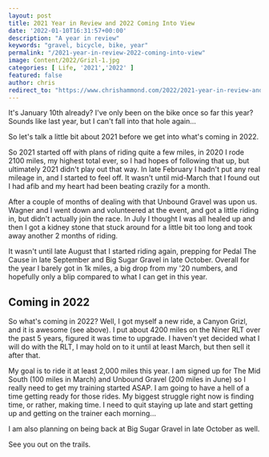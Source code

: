 ```yaml
---
layout: post
title: 2021 Year in Review and 2022 Coming Into View
date: '2022-01-10T16:31:57+00:00'
description: "A year in review"
keywords: "gravel, bicycle, bike, year"
permalink: "/2021-year-in-review-2022-coming-into-view"
image: Content/2022/Grizl-1.jpg
categories: [ Life, '2021','2022' ]
featured: false
author: chris
redirect_to: "https://www.chrishammond.com/2022/2021-year-in-review-and-2022-coming-into-view"
---
```


It's January 10th already? I've only been on the bike once so far this year? Sounds like last year, but I can't fall into that hole again...

So let's talk a little bit about 2021 before we get into what's coming in 2022.

So 2021 started off with plans of riding quite a few miles, in 2020 I rode 2100 miles, my highest total ever, so I had hopes of following that up, but ultimately 2021 didn't play out that way. In late February I hadn't put any real mileage in, and I started to feel off. It wasn't until mid-March that I found out I had afib and my heart had been beating crazily for a month. 

After a couple of months of dealing with that Unbound Gravel was upon us. Wagner and I went down and volunteered at the event, and got a little riding in, but didn't actually join the race. In July I thought I was all healed up and then I got a kidney stone that stuck around for a little bit too long and took away another 2 months of riding. 

It wasn't until late August that I started riding again, prepping for Pedal The Cause in late September and Big Sugar Gravel in late October. Overall for the year I barely got in 1k miles, a big drop from my '20 numbers, and hopefully only a blip compared to what I can get in this year.

## Coming in 2022
So what's coming in 2022? Well, I got myself a new ride, a Canyon Grizl, and it is awesome (see above). I put about 4200 miles on the Niner RLT over the past 5 years, figured it was time to upgrade. I haven't yet decided what I will do with the RLT, I may hold on to it until at least March, but then sell it after that.

My goal is to ride it at least 2,000 miles this year. I am signed up for The Mid South (100 miles in March) and Unbound Gravel (200 miles in June) so I really need to get my training started ASAP. I am going to have a hell of a time getting ready for those rides. My biggest struggle right now is finding time, or rather, making time. I need to quit staying up late and start getting up and getting on the trainer each morning...

I am also planning on being back at Big Sugar Gravel in late October as well.

See you out on the trails.


